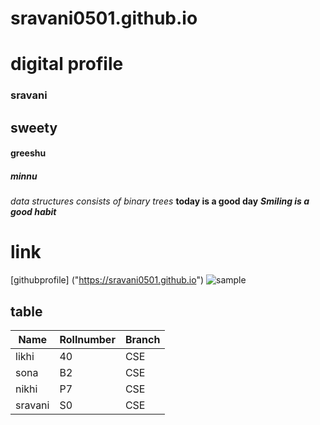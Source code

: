 # sravani0501.github.io
# digital profile
###  sravani
## sweety
#### greeshu
##### minnu

*data structures consists of binary trees*
**today is a good day**
***Smiling is a good habit*** 

# link
[githubprofile] ("https://sravani0501.github.io")
![sample](https://images.shiksha.com/mediadata/images/1552414035phpUCsfrd.jpeg)

## table
|Name |Rollnumber| Branch
|-----|----------|------|
|likhi|40|CSE|
|sona|B2|CSE|
|nikhi|P7|CSE|
|sravani|S0|CSE|
